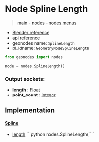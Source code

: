 # Node Spline Length

> [main](../structure.md) - [nodes](nodes.md) - [nodes menus](nodes_menus.md)

- [Blender reference](https://docs.blender.org/manual/en/latest/modeling/geometry_nodes/curve/spline_length.html)
- [api reference](https://docs.blender.org/api/current/bpy.types.GeometryNodeSplineLength.html)
- geonodes name: `SplineLength`
- bl_idname: `GeometryNodeSplineLength`

```python
from geonodes import nodes

node = nodes.SplineLength()
```

### Output sockets:

- **length** : [Float](Float.md)
- **point_count** : [Integer](Integer.md)

## Implementation

#### [Spline](Spline.md)

 - [length](Spline.md#length-property) ```python nodes.SplineLength(````
